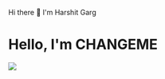 Hi there 👋
I'm Harshit Garg

# Hello, I'm CHANGEME
<a href="[https://linkedin.com](https://www.linkedin.com/in/harshitgarg-cs/)"><img src="https://img.shields.io/badge/-LinkedIn-0072b1?&style=for-the-badge&logo=linkedin&logoColor=white" /></a>
